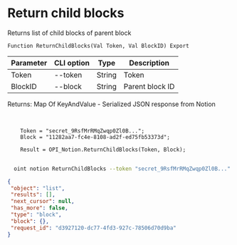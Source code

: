 ﻿---
sidebar_position: 3
---

# Return child blocks
 Returns list of child blocks of parent block



`Function ReturnChildBlocks(Val Token, Val BlockID) Export`

  | Parameter | CLI option | Type | Description |
  |-|-|-|-|
  | Token | --token | String | Token |
  | BlockID | --block | String | Parent block ID |

  
  Returns:  Map Of KeyAndValue - Serialized JSON response from Notion

<br/>




```bsl title="Code example"
    Token = "secret_9RsfMrRMqZwqp0Zl0B...";
    Block = "11282aa7-fc4e-8108-ad2f-ed75fb53373d";

    Result = OPI_Notion.ReturnChildBlocks(Token, Block);
```



```sh title="CLI command example"
    
  oint notion ReturnChildBlocks --token "secret_9RsfMrRMqZwqp0Zl0B..." --block %block%

```

```json title="Result"
{
 "object": "list",
 "results": [],
 "next_cursor": null,
 "has_more": false,
 "type": "block",
 "block": {},
 "request_id": "d3927120-dc77-4fd3-927c-78506d70d9ba"
}
```
